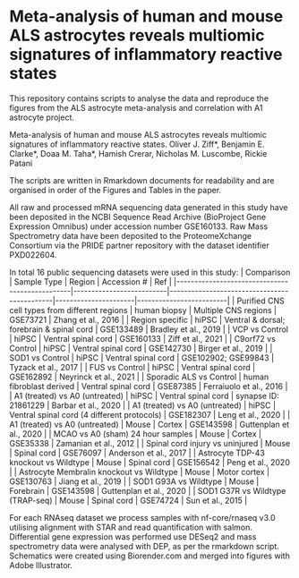 # Meta-analysis of human and mouse ALS astrocytes reveals multiomic signatures of inflammatory reactive states
This repository contains scripts to analyse the data and reproduce the figures from the ALS astrocyte meta-analysis and correlation with A1 astrocyte project.

Meta-analysis of human and mouse ALS astrocytes reveals multiomic signatures of inflammatory reactive states.
Oliver J. Ziff*, Benjamin E. Clarke*, Doaa M. Taha*, Hamish Crerar, Nicholas M. Luscombe, Rickie Patani

The scripts are written in Rmarkdown documents for readability and are organised in order of the Figures and Tables in the paper.

All raw and processed mRNA sequencing data generated in this study have been deposited in the NCBI Sequence Read Archive (BioProject Gene Expression Omnibus) under accession number GSE160133. Raw Mass Spectrometry data have been deposited to the ProteomeXchange Consortium via the PRIDE partner repository with the dataset identifier PXD022604. 

In total 16 public sequencing datasets were used in this study:
| Comparison                                     | Sample Type              | Region                                      | Accession #          | Ref                     |
|------------------------------------------------|--------------------------|---------------------------------------------|----------------------|-------------------------|
| Purified CNS cell types from different regions | human biopsy             | Multiple CNS regions                        | GSE73721             | Zhang et al., 2016      |
| Region specific                                | hiPSC                    | Ventral & dorsal; forebrain & spinal cord   | GSE133489            | Bradley et al., 2019    |
| VCP vs Control                                 | hiPSC                    | Ventral spinal cord                         | GSE160133            | Ziff et al., 2021       |
| C9orf72 vs Control                             | hiPSC                    | Ventral spinal cord                         | GSE142730            | Birger et al., 2019     |
| SOD1 vs Control                                | hiPSC                    | Ventral spinal cord                         | GSE102902; GSE99843  | Tyzack et al., 2017     |
| FUS vs Control                                 | hiPSC                    | Ventral spinal cord                         | GSE162892            | Neyrinck et al., 2021   |
| Sporadic ALS vs Control                        | human fibroblast derived | Ventral spinal cord                         | GSE87385             | Ferraiuolo et al., 2016 |
| A1 (treated) vs A0 (untreated)                 | hiPSC                    | Ventral spinal cord                         | synapse ID: 21861229 | Barbar et al., 2020     |
| A1 (treated) vs A0 (untreated)                 | hiPSC                    | Ventral spinal cord (4 different protocols) | GSE182307            | Leng et al., 2020       |
| A1 (treated) vs A0 (untreated)                 | Mouse                    | Cortex                                      | GSE143598            | Guttenplan et al., 2020 |
| MCAO vs A0 (sham) 24 hour samples              | Mouse                    | Cortex                                      | GSE35338             | Zamanian et al., 2012   |
| Spinal cord injury vs uninjured                | Mouse                    | Spinal cord                                 | GSE76097             | Anderson et al., 2017   |
| Astrocyte TDP-43 knockout vs Wildtype          | Mouse                    | Spinal cord                                 | GSE156542            | Peng et al., 2020       |
| Astrocyte Membralin knockout vs Wildtype       | Mouse                    | Motor cortex                                | GSE130763            | Jiang et al., 2019      |
| SOD1 G93A vs Wildtype                          | Mouse                    | Forebrain                                   | GSE143598            | Guttenplan et al., 2020 |
| SOD1 G37R vs Wildtype (TRAP-seq)               | Mouse                    | Spinal cord                                 | GSE74724             | Sun et al., 2015        |

For each RNAseq dataset we process samples with nf-core/rnaseq v3.0 utilising alignment with STAR and read quantification with salmon. Differential gene expression was performed use DESeq2 and mass spectrometry data were analysed with DEP, as per the rmarkdown script. Schematics were created using Biorender.com and merged into figures with Adobe Illustrator.


